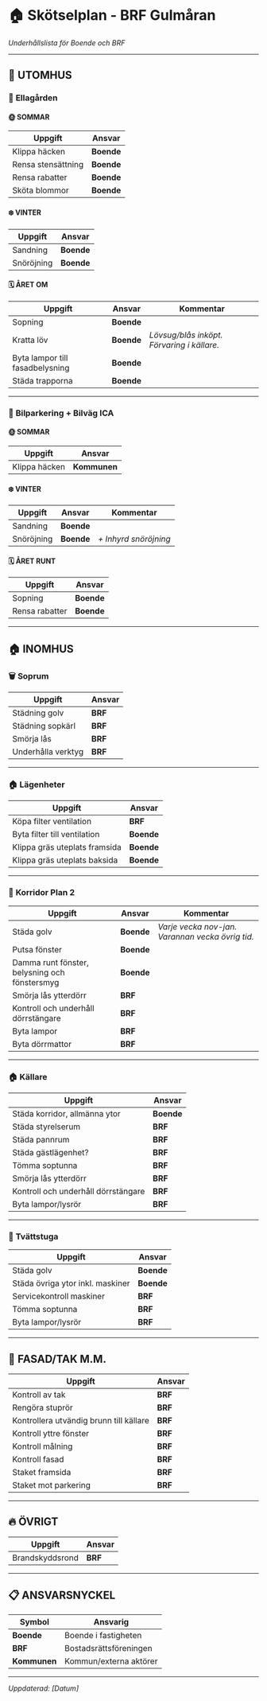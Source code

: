 # 🏠 Skötselplan - BRF Gulmåran

*Underhållslista för Boende och BRF*

---

## 🌳 UTOMHUS

### 🏡 **Ellagården**

#### 🌞 **SOMMAR**
| Uppgift | Ansvar |
|---------|---------|
| Klippa häcken | **Boende** |
| Rensa stensättning | **Boende** |
| Rensa rabatter | **Boende** |
| Sköta blommor | **Boende** |

#### ❄️ **VINTER**
| Uppgift | Ansvar |
|---------|---------|
| Sandning | **Boende** |
| Snöröjning | **Boende** |

#### 🗓️ **ÅRET OM**
| Uppgift | Ansvar | Kommentar |
|---------|---------|-----------|
| Sopning | **Boende** | |
| Kratta löv | **Boende** | *Lövsug/blås inköpt. Förvaring i källare.* |
| Byta lampor till fasadbelysning | **Boende** | |
| Städa trapporna | **Boende** | |

---

### 🚗 **Bilparkering + Bilväg ICA**

#### 🌞 **SOMMAR**
| Uppgift | Ansvar |
|---------|---------|
| Klippa häcken | **Kommunen** |

#### ❄️ **VINTER**
| Uppgift | Ansvar | Kommentar |
|---------|---------|-----------|
| Sandning | **Boende** | |
| Snöröjning | **Boende** | *+ Inhyrd snöröjning* |

#### 🗓️ **ÅRET RUNT**
| Uppgift | Ansvar |
|---------|---------|
| Sopning | **Boende** |
| Rensa rabatter | **Boende** |

---

## 🏠 INOMHUS

### 🗑️ **Soprum**
| Uppgift | Ansvar |
|---------|---------|
| Städning golv | **BRF** |
| Städning sopkärl | **BRF** |
| Smörja lås | **BRF** |
| Underhålla verktyg | **BRF** |

---

### 🏠 **Lägenheter**
| Uppgift | Ansvar |
|---------|---------|
| Köpa filter ventilation | **BRF** |
| Byta filter till ventilation | **Boende** |
| Klippa gräs uteplats framsida | **Boende** |
| Klippa gräs uteplats baksida | **Boende** |

---

### 🚪 **Korridor Plan 2**
| Uppgift | Ansvar | Kommentar |
|---------|---------|-----------|
| Städa golv | **Boende** | *Varje vecka nov-jan. Varannan vecka övrig tid.* |
| Putsa fönster | **Boende** | |
| Damma runt fönster, belysning och fönstersmyg | **Boende** | |
| Smörja lås ytterdörr | **BRF** | |
| Kontroll och underhåll dörrstängare | **BRF** | |
| Byta lampor | **BRF** | |
| Byta dörrmattor | **BRF** | |

---

### 🏠 **Källare**
| Uppgift | Ansvar |
|---------|---------|
| Städa korridor, allmänna ytor | **Boende** |
| Städa styrelserum | **BRF** |
| Städa pannrum | **BRF** |
| Städa gästlägenhet? | **BRF** |
| Tömma soptunna | **BRF** |
| Smörja lås ytterdörr | **BRF** |
| Kontroll och underhåll dörrstängare | **BRF** |
| Byta lampor/lysrör | **BRF** |

---

### 👕 **Tvättstuga**
| Uppgift | Ansvar |
|---------|---------|
| Städa golv | **Boende** |
| Städa övriga ytor inkl. maskiner | **Boende** |
| Servicekontroll maskiner | **BRF** |
| Tömma soptunna | **BRF** |
| Byta lampor/lysrör | **BRF** |

---

## 🏢 FASAD/TAK M.M.

| Uppgift | Ansvar |
|---------|---------|
| Kontroll av tak | **BRF** |
| Rengöra stuprör | **BRF** |
| Kontrollera utvändig brunn till källare | **BRF** |
| Kontroll yttre fönster | **BRF** |
| Kontroll målning | **BRF** |
| Kontroll fasad | **BRF** |
| Staket framsida | **BRF** |
| Staket mot parkering | **BRF** |

---

## 🔥 ÖVRIGT

| Uppgift | Ansvar |
|---------|---------|
| Brandskyddsrond | **BRF** |

---

## 📋 **ANSVARSNYCKEL**

| Symbol | Ansvarig |
|---------|----------|
| **Boende** | Boende i fastigheten |
| **BRF** | Bostadsrättsföreningen |
| **Kommunen** | Kommun/externa aktörer |

---

*Uppdaterad: [Datum]*
